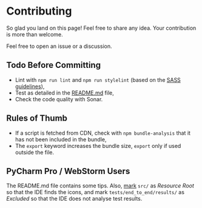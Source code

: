 # Contributing

So glad you land on this page! Feel free to share any idea. Your contribution is more than welcome.

Feel free to open an issue or a discussion.

## Todo Before Committing

* Lint with `npm run lint` and `npm run stylelint` (based on the [SASS guidelines](https://github.com/bjankord/stylelint-config-sass-guidelines/blob/main/index.js)),
* Test as detailed in the [README.md](README.md) file,
* Check the code quality with Sonar.

## Rules of Thumb

* If a script is fetched from CDN, check with `npm bundle-analysis` that it has not been included in the bundle,
* The `export` keyword increases the bundle size, `export` only if used outside the file.

## PyCharm Pro / WebStorm Users

The README.md file contains some tips. Also, [mark](https://www.jetbrains.com/help/webstorm/configuring-project-structure.html) `src/` as *Resource Root* so that the IDE finds the icons, and mark `tests/end_to_end/results/` as *Excluded* so that the IDE does not analyse test results.
